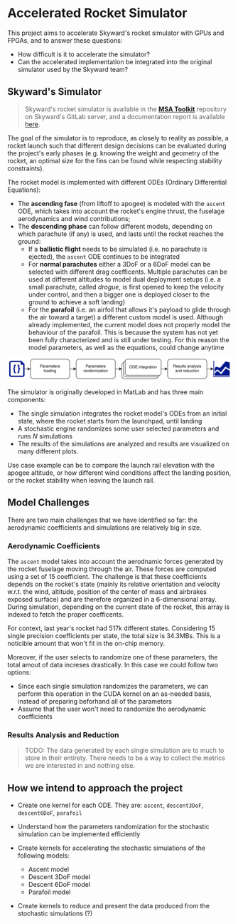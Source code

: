 # Accelerated Rocket Simulator

This project aims to accelerate Skyward's rocket simulator with GPUs and FPGAs, and to answer these questions:
- How difficult is it to accelerate the simulator?
- Can the accelerated implementation be integrated into the original simulator used by the Skyward team?

## Skyward's Simulator

> Skyward's rocket simulator is available in the [**MSA Toolkit**](https://git.skywarder.eu/afd/msa/msa-toolkit) repository on Skyward's GitLab server, and a documentation report is available [here](https://git.skywarder.eu/afd/msa/msa-toolkit/-/blob/master/documentation.pdf).

The goal of the simulator is to reproduce, as closely to reality as possible, a rocket launch such that different design decisions can be evaluated during the project's early phases (e.g. knowing the weight and geometry of the rocket, an optimal size for the fins can be found while respecting stability constraints).

The rocket model is implemented with different ODEs (Ordinary Differential Equations):
- The **ascending fase** (from liftoff to apogee) is modeled with the `ascent` ODE, which takes into account the rocket's engine thrust, the fuselage aerodynamics and wind contributions;
- The **descending phase** can follow different models, depending on which parachute (if any) is used, and lasts until the rocket reaches the ground:
  - If a **ballistic flight** needs to be simulated (i.e. no parachute is ejected), the `ascent` ODE continues to be integrated
  - For **normal parachutes** either a 3DoF or a 6DoF model can be selected with different drag coefficents. Multiple parachutes can be used at different altitudes to model dual deployment setups (i.e. a small parachute, called *drogue*, is first opened to keep the velocity under control, and then a bigger one is deployed closer to the ground to achieve a soft landing)
  - For the **parafoil** (i.e. an airfoil that allows it's payload to glide through the air toward a target) a different custom model is used. Although already implemented, the current model does not properly model the behaviour of the parafoil. This is because the system has not yet been fully characterized and is still under testing. For this reason the model parameters, as well as the equations, could change anytime

![](images/simulator_diagram.svg)

The simulator is originally developed in MatLab and has three main components:
- The single simulation integrates the rocket model's ODEs from an initial state, where the rocket starts from the launchpad, until landing
- A stochastic engine randomizes some user selected parameters and runs $N$ simulations
- The results of the simulations are analyzed and results are visualized on many different plots.

Use case example can be to compare the launch rail elevation with the apogee altitude, or how different wind conditions affect the landing position, or the rocket stability when leaving the launch rail.

## Model Challenges

There are two main challenges that we have identified so far: the aerodynamic coefficients and simulations are relatively big in size.

### Aerodynamic Coefficients

The `ascent` model takes into account the aerodnamic forces generated by the rocket fuselage moving through the air. These forces are computed using a set of 15 coefficient. The challenge is that these coefficients depends on the rocket's state (mainly its relative orientation and velocity w.r.t. the wind, altitude, position of the center of mass and airbrakes exposed surface) and are therefore organized in a 6-dimensional array. During simulation, depending on the current state of the rocket, this array is indexed to fetch the proper coefficents.

For context, last year's rocket had 517k different states. Considering 15 single precision coefficients per state, the total size is 34.3MBs. This is a noticible amount that won't fit in the on-chip memory.

Moreover, if the user selects to randomize one of these parameters, the total amout of data increses drastically. In this case we could follow two options:
- Since each single simulation randomizes the parameters, we can perform this operation in the CUDA kernel on an as-needed basis, instead of preparing beforhand all of the parameters
- Assume that the user won't need to randomize the aerodynamic coefficients

### Results Analysis and Reduction

> TODO: The data generated by each single simulation are to much to store in their entirety. There needs to be a way to collect the metrics we are interested in and nothing else.

## How we intend to approach the project

- Create one kernel for each ODE. They are: `ascent`, `descent3DoF`, `descent6DoF`, `parafoil`
- Understand how the parameters randomization for the stochastic simulation can be implemented efficiently

- Create kernels for accelerating the stochastic simulations of the following models:
  - Ascent model
  - Descent 3DoF model
  - Descent 6DoF model
  - Parafoil model
- Create kernels to reduce and present the data produced from the stochastic simulations (?)
